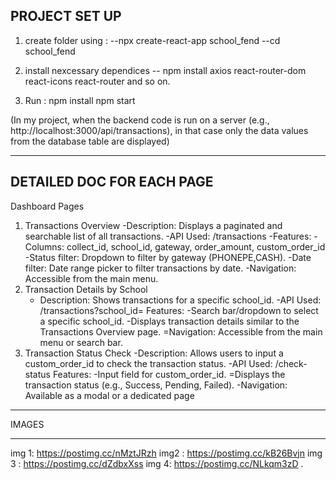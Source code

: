 PROJECT SET UP  
------------------------------------------
1. create folder using :
    --npx create-react-app school_fend
    --cd school_fend

2.  install nexcessary dependices
     -- npm install axios react-router-dom react-icons react-router and so on.

3. Run :
   npm install
   npm start

(In my project, when the backend code is run on a server (e.g., http://localhost:3000/api/transactions), 
 in that case only the data values from the database table are displayed)   
_____________________________________________________________________________________

DETAILED DOC FOR EACH PAGE
------------------------------------------
Dashboard Pages
1. Transactions Overview
    -Description: Displays a paginated and searchable list of all transactions.
    -API Used: /transactions
    -Features:
    -Columns: collect_id, school_id, gateway, order_amount, custom_order_id
    -Status filter: Dropdown to filter by gateway (PHONEPE,CASH).
    -Date filter: Date range picker to filter transactions by date.
    -Navigation: Accessible from the main menu.
2. Transaction Details by School
   - Description: Shows transactions for a specific school_id.
    -API Used: /transactions?school_id=<id>
    Features:
    -Search bar/dropdown to select a specific school_id.
    -Displays transaction details similar to the Transactions Overview page.
    =Navigation: Accessible from the main menu or search bar.
3. Transaction Status Check
    -Description: Allows users to input a custom_order_id to check the transaction status.
    -API Used: /check-status
    Features:
    -Input field for custom_order_id.
    =Displays the transaction status (e.g., Success, Pending, Failed).
    -Navigation: Available as a modal or a dedicated page

 ______________________________________________________________________________________________________________________

 IMAGES

 ------------------------------------------------------------------------------------------------

 img 1:  https://postimg.cc/nMztJRzh
 img2 : https://postimg.cc/kB26Bvjn
 img 3 : https://postimg.cc/dZdbxXss
 img 4: https://postimg.cc/NLkqm3zD
   .
   
